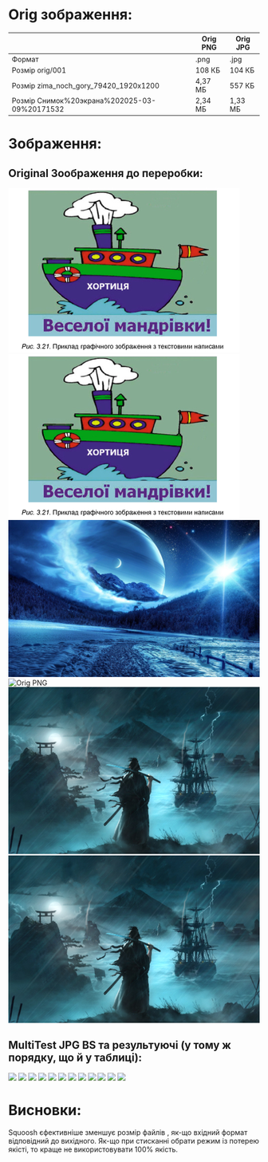 # Orig зображення:
| |Orig PNG|Orig JPG|
|---|---|---|
|Формат|.png|.jpg|
|Розмір orig/001|108 КБ|104 КБ|
|Розмір zima_noch_gory_79420_1920x1200|4,37 МБ|557 КБ|
|Розмір Снимок%20экрана%202025-03-09%20171532|2,34 МБ|1,33 МБ|

# Зображення:
## Original Зоображення до переробки:
![Orig JPG](images/orig/001(orig).jpg)
![Orig PNG](images/orig/001(orig).png)
![Orig JPG](images/orig/zima_noch_gory_79420_1920x1200(orig).jpg)
![Orig PNG](images/orig/zima_noch_gory_79420_1920x1200(orig).png)
![Orig JPG](images/orig/Снимок%20экрана%202025-03-09%20171532(orig).jpg)
![Orig PNG](images/orig/Снимок%20экрана%202025-03-09%20171532(orig).png)

## MultiTest JPG BS та результуючі (у тому ж порядку, що й у таблиці):
![](Переробка_jpg/MultiTest_JPG_BS.JPG)
![](Переробка_jpg/MultiTest_JPG_AS_LL.png)
![](Переробка_jpg/MultiTest_JPG_AS_LL.webp)
![](Переробка_jpg/MultiTest_JPG_AS_100.jpg)
![](Переробка_jpg/MultiTest_JPG_AS_75.jpg)
![](Переробка_jpg/MultiTest_JPG_AS_50.jpg)
![](Переробка_jpg/MultiTest_JPG_AS_100.webp)
![](Переробка_jpg/MultiTest_JPG_AS_75.webp)
![](Переробка_jpg/MultiTest_JPG_AS_50.webp)
![](Переробка_jpg/MultiTest_JPG_AS_100.avif)
![](Переробка_jpg/MultiTest_JPG_AS_75.avif)
![](Переробка_jpg/MultiTest_JPG_AS_50.avif)

# Висновки:
Squoosh єфективніше зменшує розмір файлів , як-що вхідний формат відповідний до вихідного.
Як-що при стисканні обрати режим із потерею якісті, то краще не використовувати 100% якість.